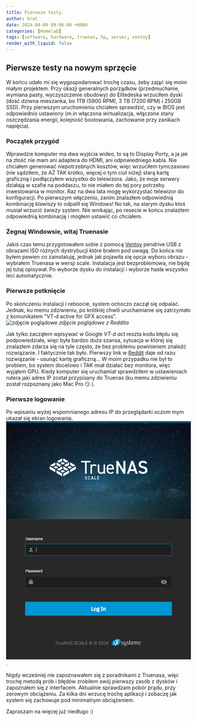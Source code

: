 ```yaml
---
title: Pierwsze testy.
author: brat
date: 2024-04-09 09:00:00 +0000
categories: [Homelab]
tags: [software, hardware, truenas, hp, server, ventoy]
render_with_liquid: false
---
```



## Pierwsze testy na nowym sprzęcie

W końcu udało mi się wygospodarować trochę czasu, żeby zająć się moim małym projektem. Przy okazji generalnych porządków (przedmuchanie, wymiana pasty, wyczyszczenie obudowy) do Elitedeska wrzuciłem dyski (dość dziwna mieszanka, bo 1TB (5900 RPM), 3 TB (7200 RPM) i 250GB SSD). Przy pierwszym uruchomieniu chciałem sprawdzić, czy w BIOS jest odpowiednio ustawiony (m.in włączona wirtualizacja, włączone stany oszczędzania energii, kolejność bootowania, zachowanie przy zanikach napięcia). 

### Początek przygód 

Wprawdzie komputer ma dwa wyjścia wideo, to są to Display Porty, a ja jak na złość nie mam ani adaptera do HDMI, ani odpowiedniego kabla. Nie chciałem generować niepotrzebnych kosztów, więc wrzuciłem tymczasowo (nie sądziłem, że AŻ TAK krótko, więcej o tym ciut niżej) starą kartę graficzną i podłączyłem wszystko do telewizora. Jako, że moje serwery działają w szafie na poddaszu, to nie miałem do tej pory potrzeby inwestowania w monitor. Raz na dwa lata mogę wykorzystać telewizor do konfiguracji. Po pierwszym włączeniu, zanim znalazłem odpowiednią kombinację klawiszy to odpalił się Windows! No tak, na starym dysku ktoś musiał wrzucić świeży system. Nie wnikając, po resecie w końcu znalazłem odpowiednią kombinację i mogłem ustawić co chciałem.

### Żegnaj Windowsie, witaj Truenasie

Jakiś czas temu przygotowałem sobie z pomocą [Ventoy](https://www.ventoy.net/) pendrive USB z obrazami ISO różnych dystrybucji które brałem pod uwagę. Do końca nie byłem pewien co zainstaluję, jednak jak pojawiła się opcja wyboru obrazu - wybrałem Truenasa w wersji scale. Instalacja jest bezproblemowa, nie będę jej tutaj opisywał. Po wyborze dysku do instalacji i wyborze hasła wszystko leci automatycznie. 

### Pierwsze potknięcie
Po skończeniu instalacji i reboocie, system ochoczo zaczął się odpalać. Jednak, ku memu zdziwieniu, po krótkiej chwili uruchamianie się zatrzymało z komunikatem "VT-d active for GFX access".  
 ![zdjęcie poglądowe](https://preview.redd.it/first-system-boot-stuck-on-vt-d-active-for-gfx-access-v0-9uup2wd77j8a1.jpg?width=1080&crop=smart&auto=webp&s=34780bca3f5c78a0e414e457647d654f1291b193)
_zdjęcie poglądowe z Reddita_

Jak tylko zacząłem wpisywać w Google _VT-d act_ reszta kodu błędu się podpowiedziała, więc była bardzo duża szansa, sytuacja w której się znalazłem zdarza się na tyle często, że bez problemu powinienem znaleźć rozwiązanie. I faktycznie tak było. Pierwszy link w [Reddit](https://www.reddit.com/r/truenas/comments/zwnev5/first_system_boot_stuck_on_vtd_active_for_gfx/) daje od razu rozwiązanie - usunąć kartę graficzną...
W moim przypadku nie był to problem, bo system docelowo i TAK miał działać bez monitora, więc wyjąłem GPU. Kiedy komputer się uruchamiał sprawdziłem w ustawieniach rutera jaki adres IP został przypisany do Truenas (ku memu zdziwieniu został rozpoznany jako Mac Pro :smirk: ).

### Pierwsze logowanie

Po wpisaniu wyżej wspomnianego adresu IP do przeglądarki oczom mym ukazał się ekran logowania.
![Truenas login](/assets/img/2024-04-09/truenas-login.jpg).

Nigdy wcześniej nie zapoznawałem się z poradnikami z Truenasa, więc trochę metodą prób i błędów zrobiłem swój pierwszy zasób z dysków i zapoznałem się z interfacem.
Aktualnie sprawdzam pobór prądu, przy zerowym obciążeniu. Za kilka dni wrzucę trochę aplikacji i zobaczę jak system się zachowuje pod minimalnym obciążeniem. 

Zapraszam na więcej już niedługo :)